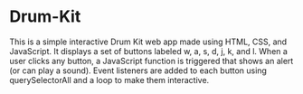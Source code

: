 # Drum-Kit
This is a simple interactive Drum Kit web app made using HTML, CSS, and JavaScript. It displays a set of buttons labeled w, a, s, d, j, k, and l. When a user clicks any button, a JavaScript function is triggered that shows an alert (or can play a sound). Event listeners are added to each button using querySelectorAll and a loop to make them interactive.
